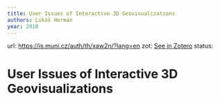 ```yaml
---
title: User Issues of Interactive 3D Geovisualizations
authors: Lukáš Herman
year: 2018
---
```

url:  https://is.muni.cz/auth/th/xaw2n/?lang=en
zot: [See in Zotero](zotero://select/items/@hermanUserIssuesInteractive2019a)
status:
# User Issues of Interactive 3D Geovisualizations




